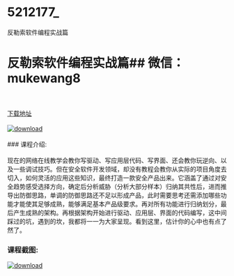 # 5212177_
反勒索软件编程实战篇
# 反勒索软件编程实战篇## 微信：mukewang8
<br/></br>[下载地址](http://www.36tz.cn/article/5212177 "下载地址")
<br/></br>[![download](http://36tz.cn/muke_img/2020_04_2-61.png "下载地址")](http://www.36tz.cn/article/5212177 "下载地址")
<br/></br>### 课程介绍:<br/></br>现在的网络在线教学会教你写驱动、写应用层代码、写界面、还会教你玩逆向、以及一些调试技巧。但在安全软件开发领域，却没有教程会教你从实际的项目角度去切入，如何灵活的应用这些知识，最终打造一款安全产品出来。它涵盖了通过对安全趋势感受选择方向，确定后分析威胁（分析大部分样本）归纳其共性后，进而推导出防御思路，单调的防御思路还不足以形成产品，此时需要思考还需添加哪些功能才能使其足够成熟，能够满足基本产品级要求。再对所有功能进行归纳划分，最后产生成熟的架构。再根据架构开始进行驱动、应用层、界面的代码编写，这中间踩过的坑，遇到的坎，我都将一一为大家呈现。看到这里，估计你的心中也有点了然了。

### 课程截图:
[![download](http://36tz.cn/muke_img/2020_04_1-92.png "下载地址")](http://www.36tz.cn/article/5212177 "下载地址")
